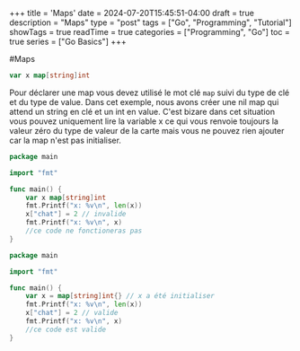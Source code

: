 +++
title = 'Maps'
date = 2024-07-20T15:45:51-04:00
draft = true
description = "Maps"
type = "post"
tags = ["Go", "Programming", "Tutorial"]
showTags = true
readTime = true
categories = ["Programming", "Go"]
toc = true
series = ["Go Basics"]
+++

#Maps 
```go
var x map[string]int
```
Pour déclarer une map vous devez utilisé le mot clé `map` suivi du type de clé et du type de value. 
Dans cet exemple, nous avons créer une nil map qui attend un string en clé et un int en value.
C'est bizare dans cet situation vous pouvez uniquement lire la variable x ce qui vous renvoie toujours la valeur zéro du type de valeur de la carte mais vous ne pouvez rien ajouter car la map n'est pas initialiser. 
```go
package main

import "fmt"

func main() {
	var x map[string]int
	fmt.Printf("x: %v\n", len(x))
	x["chat"] = 2 // invalide
	fmt.Printf("x: %v\n", x)
	//ce code ne fonctioneras pas
}
```


```go
package main

import "fmt"

func main() {
	var x = map[string]int{} // x a été initialiser
	fmt.Printf("x: %v\n", len(x))
	x["chat"] = 2 // valide
	fmt.Printf("x: %v\n", x)
	//ce code est valide
}
```

